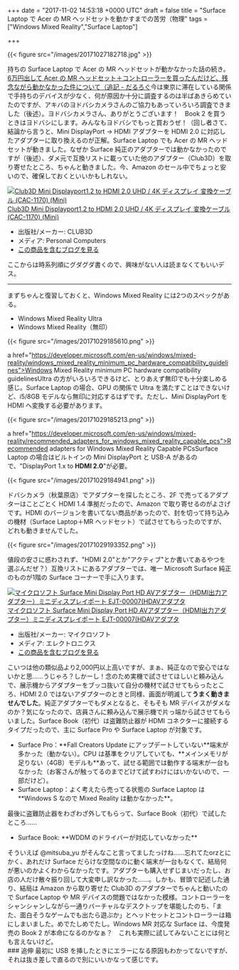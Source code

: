 
+++
date = "2017-11-02 14:53:18 +0000 UTC"
draft = false
title = "Surface Laptop で  Acer の MR ヘッドセットを動かすまでの苦労（物理"
tags = ["Windows Mixed Reality","Surface Laptop"]

+++


{{< figure src="/images/20171027182718.jpg"  >}}

持ちの Surface Laptop で Acer の MR ヘッドセットが動かなかった話の続き。[6万円出して Acer の MR ヘッドセット＋コントローラーを買ったんだけど、残念ながら動かなかった件について（追記 - だるろぐ](http://blog.daruyanagi.jp/entry/2017/10/24/180917)今は東京に滞在している関係で手持ちのデバイスが少なく、何が原因か十分に調査するのは半ばあきらめていたのですが、アキバのヨドバシカメラさんのご協力もあっていろいろ調査できました（後述）。ヨドバシカメラさん、ありがとうございます！　Book 2 を買うときはヨドバシにします。みんなもヨドバシでもっと買おうぜ！（回し者さて、結論から言うと、Mini DisplayPort → HDMI アダプターを HDMI 2.0 に対応したアダプターに取り換えるのが正解。Surface Laptop でも Acer の MR ヘッドセットが動きました。なぜか Surface 純正のアダプターでは動かなかったのですが（後述）、ダメ元で互換リストに載っていた他のアダプター（Club3D）を取り寄せたところ、ちゃんと動きました。今、Amazon のセール中でちょっと安いので、確保しておくといいかもしれない。<div class="hatena-asin-detail"><a href="http://www.amazon.co.jp/exec/obidos/ASIN/B017BQCUGW/bestylesnet-22/"><img src="https://images-fe.ssl-images-amazon.com/images/I/41mclWfSdfL._SL160_.jpg" class="hatena-asin-detail-image" alt="Club3D Mini Displayport1.2 to HDMI 2.0 UHD / 4K ディスプレイ 変換ケーブル (CAC-1170) (Mini)" title="Club3D Mini Displayport1.2 to HDMI 2.0 UHD / 4K ディスプレイ 変換ケーブル (CAC-1170) (Mini)"/></a><div class="hatena-asin-detail-info"><a href="http://www.amazon.co.jp/exec/obidos/ASIN/B017BQCUGW/bestylesnet-22/">Club3D Mini Displayport1.2 to HDMI 2.0 UHD / 4K ディスプレイ 変換ケーブル (CAC-1170) (Mini)</a><ul><li><span class="hatena-asin-detail-label">出版社/メーカー:</span> CLUB3D</li><li><span class="hatena-asin-detail-label">メディア:</span> Personal Computers</li><li><a href="http://d.hatena.ne.jp/asin/B017BQCUGW/bestylesnet-22" target="_blank">この商品を含むブログを見る</a></li></ul></div><div class="hatena-asin-detail-foot"></div></div>ここからは時系列順にグダグダ書くので、興味がない人は読まなくてもいいデス。<hr/>まずちゃんと復習しておくと、Windows Mixed Reality には2つのスペックがある。

<ul>
<li>Windows Mixed Reality Ultra</li>
<li>Windows Mixed Reality（無印）</li>
</ul>

{{< figure src="/images/20171029185610.png"  >}}

a href="https://developer.microsoft.com/en-us/windows/mixed-reality/windows_mixed_reality_minimum_pc_hardware_compatibility_guidelines">Windows Mixed Reality minimum PC hardware compatibility guidelines</a>Ultra の方がいろいろできるけど、とりあえず無印でも十分楽しめる感じ。Surface Laptop の場合、GPU の関係で Ultra を満たすことはできないけど、i5/8GB モデルなら無印に対応するはずです。ただし、Mini DisplayPort を HDMI へ変換する必要があります。

{{< figure src="/images/20171029185213.png"  >}}

a href="https://developer.microsoft.com/en-us/windows/mixed-reality/recommended_adapters_for_windows_mixed_reality_capable_pcs">Recommended adapters for Windows Mixed Reality Capable PCs</a>Surface Laptop の場合はビルトインの Mini DisplayPort と USB-A があるので、"DisplayPort 1.x to **HDMI 2.0**"が必要。

{{< figure src="/images/20171029184941.png"  >}}

ドバシカメラ（秋葉原店）でアダプターを探したところ、2F で売ってるアダプターはことごとく HDMI 1.4 準拠だったので、Amazon で取り寄せるのがよさげです。HDMI のバージョンを書いてない商品があったので、封を切って持ち込みの機材（Surface Laptop＋MR ヘッドセット）で試させてもらったのですが、どれも動きませんでした。

{{< figure src="/images/20171029193352.png"  >}}

値段の安さに惑わされず、"HDMI 2.0"とか"アクティブ"とか書いてあるやつを選ぶんだぜ？）互換リストにあるアダプターでは、唯一 Microsoft Surface 純正のものが1階の Surface コーナーで手に入ります。<div class="hatena-asin-detail"><a href="http://www.amazon.co.jp/exec/obidos/ASIN/B074FG1HZS/bestylesnet-22/"><img src="https://images-fe.ssl-images-amazon.com/images/I/41T%2BAcYIkcL._SL160_.jpg" class="hatena-asin-detail-image" alt="マイクロソフト Surface Mini Display Port HD AVアダプター（HDMI出力アダプター）ミニディスプレイポート EJT-00007(HDAVアダプタ" title="マイクロソフト Surface Mini Display Port HD AVアダプター（HDMI出力アダプター）ミニディスプレイポート EJT-00007(HDAVアダプタ"/></a><div class="hatena-asin-detail-info"><a href="http://www.amazon.co.jp/exec/obidos/ASIN/B074FG1HZS/bestylesnet-22/">マイクロソフト Surface Mini Display Port HD AVアダプター（HDMI出力アダプター）ミニディスプレイポート EJT-00007(HDAVアダプタ</a><ul><li><span class="hatena-asin-detail-label">出版社/メーカー:</span> マイクロソフト</li><li><span class="hatena-asin-detail-label">メディア:</span> エレクトロニクス</li><li><a href="http://d.hatena.ne.jp/asin/B074FG1HZS/bestylesnet-22" target="_blank">この商品を含むブログを見る</a></li></ul></div><div class="hatena-asin-detail-foot"></div></div>こいつは他の類似品より2,000円以上高いですが、まぁ、純正なので安心ではないかと思……うじゃろ？しかーし！念のため実機で試させてほしいと頼み込んで、展示機からアダプターをブッコ抜いて自分の機材で試させてもらったところ、HDMI 2.0 ではないアダプターのときと同様、画面が明滅して**うまく動きませんでした**。純正アダプターでもダメとなると、そもそも MR デバイスがダメなのか？気になったので、店員さんに頼み込んで展示機で片っ端から試させてもらいました。Surface Book（初代）は盗難防止器が HDMI コネクターに接続するタイプだったので、主に Surface Pro や Surface Laptop が対象です。

<ul>
<li>Surface Pro：**Fall Creators Update にアップデートしていない**端末が多かった（動かない）。CPU は基準をクリアしていても、**メインメモリが足りない（4GB）モデルも**あって、試せる範囲では動作する端末が一台もなかった（お客さんが触ってるのまでどけて試すわけにはいかないので、一部だけど）。</li>
<li>Surface Laptop：よく考えたら売ってる状態の Surface Laptop は **Windows S なので Mixed Reality は動かなかった**。</li>
</ul>最後に盗難防止器をわざわざ外してもらって、Surface Book（初代）で試したところ……

<ul>
<li>Surface Book: **WDDM のドライバーが対応していなかった**</li>
</ul>そういえば @mitsuba_yu がそんなこと言ってましたっけね……忘れてたorzとにかく、あれだけ Surface だらけな空間なのに動く端末が一台もなくて、結局何が悪いのかよくわからなかったです。アダプターも購入せずじまいだったし、お店の人だけ散々振り回して大変申し訳なかった……。しかも、冒頭で記述した通り、結局は Amazon から取り寄せた Club3D のアダプターでちゃんと動いたので Surface Laptop や MR デバイスの問題ではなかった模様。コントローラーをシャンシャンしながら一通りバーチャルなデスクトップを堪能したのち、「また、面白そうなゲームでも出たら遊ぶか」とヘッドセットとコントローラーは箱にしまいました。めでたしめでたし。Windows MR 対応な Surface は、今度発売の Book 2 が本命になるのかなぁ？　これも実際に試してみないことには何とも言えないけど。

<div class="section">
    ### 追伸
    最初に USB を挿したときにエラーになる原因もわかってないですが、それは抜き差しで直るので別にいいかなって感じです。

</div>

